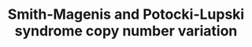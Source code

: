 ---
annotations:
- id: PW:0000013
  parent: disease pathway
  type: Pathway Ontology
  value: disease pathway
- id: DOID:0060853
  parent: genetic disease
  type: Disease Ontology
  value: Potocki-Lupski syndrome
- id: DOID:0060768
  parent: genetic disease
  type: Disease Ontology
  value: Smith-Magenis syndrome
authors:
- Ninagerrekens
- Egonw
- Ash iyer
- Fehrhart
- Khanspers
- Larsgw
- Eweitz
citedin: ''
communities:
- RareDiseases
- ontox
description: 'The Smith-Magenis syndrome, is the result from a deletion of chr17:chr17:16,82-18,28,
  while the Potocki-Lupski syndrome is the result of a duplication of this area. '
last-edited: 2024-07-22
ndex: null
organisms:
- Homo sapiens
redirect_from:
- /index.php/Pathway:WP5381
- /instance/WP5381
- /instance/WP5381_r134446
revision: r134446
schema-jsonld:
- '@context': https://schema.org/
  '@id': https://wikipathways.github.io/pathways/WP5381.html
  '@type': Dataset
  creator:
    '@type': Organization
    name: WikiPathways
  description: 'The Smith-Magenis syndrome, is the result from a deletion of chr17:chr17:16,82-18,28,
    while the Potocki-Lupski syndrome is the result of a duplication of this area. '
  keywords:
  - ALKBH5
  - AP-1 family
  - APP
  - ARG2
  - ARMC8
  - ATG101
  - ATG13
  - ATPAF2
  - BAFF
  - BAX
  - BCL2L11
  - BCL6
  - BIRC2
  - BMAL1
  - BML
  - C9ORF72
  - CARM1
  - CCDC65
  - 'CDK1 '
  - CFL2
  - CLEC16A
  - CLOCK
  - CLTA
  - CLTB
  - CLTC
  - CLUAP1
  - COPS2
  - COPS3
  - COPS4
  - COPS5
  - COPS6
  - COPS7A
  - COPS8
  - CREB
  - CREB1
  - CRY1
  - CRY2
  - DRC1
  - DRC3
  - DRC7
  - DRG2
  - DRP1
  - EFCAB2
  - ETV5
  - FBXL13
  - FE65
  - FERD3L
  - FHOD1
  - FLCN
  - FLII
  - FNIP1
  - FNIP2
  - FOXA1
  - FOXA2
  - G6PC1
  - GAS8
  - GDI2
  - GID4
  - GPS1
  - GRIP1
  - HBP1
  - HES6
  - IFT172
  - IFT20
  - IFT22
  - IFT25
  - IFT27
  - IFT46
  - IFT52
  - IFT57
  - IFT74
  - IFT80
  - IFT81
  - IFT88
  - IL1B
  - IQCA1
  - IQCD
  - IQCG
  - IRF8
  - ITPK1
  - JUN
  - L-serine
  - LDHA
  - LIMK1
  - LLGL1
  - LRRC48
  - MAEA
  - MAP3K14
  - MED9
  - MIEF2
  - MIGA1
  - MIGA2
  - MIR33B
  - MKLN1
  - MLST8
  - MPRIP
  - MTOR
  - MYC
  - MYD88
  - MYH2
  - MYO15A
  - MYO16
  - MYPT1
  - Magnesium 2+
  - NFKB1
  - NR1H2
  - NR1H3
  - NT5M
  - PARD3
  - PARD6B
  - PCK1
  - PDME
  - PE
  - PEMT
  - PER1
  - PLD6
  - PMME
  - PPP1R14A
  - PRDM1
  - PRKAA1
  - PRKAB1
  - PRKAG2
  - PRKCI
  - PRKN
  - PTEN
  - RAB10
  - RAB39B
  - RAB8A
  - RAI1
  - RANBP9
  - RASD1
  - RB1CC1
  - RELA
  - RMI1
  - RMI2
  - RMND5A
  - 'RNF41 '
  - RO60
  - ROCK1
  - ROS
  - RP11-45M22.4
  - RPTOR
  - RRAGA
  - RhoA
  - SHMT1
  - SMCR2
  - SMCR5
  - SMCR8
  - SREB2
  - SREBF1
  - STAT3
  - TCTE1
  - TFE3
  - TFEB
  - TLR4
  - TNF
  - TNFRSF13B
  - TNFSF13
  - TOLLIP
  - TOM1L2
  - TOP3A
  - TP53
  - TRAF3IP1
  - TTC26
  - TTC30B
  - 'Thymine '
  - UBP8
  - ULK1
  - Uracil
  - WDR26
  - WDR41
  - WWTR1
  - Y RNA
  - YAP1
  - 'Zinc 2+ '
  - cardiolipin
  - cortisol
  - diacylglycerol
  - glycine
  - lipin family
  - 'mRNA '
  - melatonin
  - one-carbon compound
  - 'phosphatidate '
  - phosphatidylcholine
  - pyridoxal 5'-phosphate(2-)
  license: CC0
  name: Smith-Magenis and Potocki-Lupski syndrome copy number variation
seo: CreativeWork
title: Smith-Magenis and Potocki-Lupski syndrome copy number variation
wpid: WP5381
---